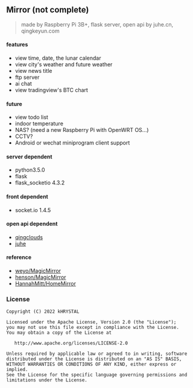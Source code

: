 ## Mirror (not complete) 

> made by Raspberry Pi 3B+, flask server, open api by juhe.cn, qingkeyun.com


#### features
* view time, date, the lunar calendar
* view city's weather and future weather
* view news title
* ftp server
* ai chat
* view tradingview's BTC chart

#### future
* view todo list
* indoor temperature
* NAS? (need a new Raspberry Pi with OpenWRT OS...)
* CCTV?
* Android or wechat miniprogram client support

#### server dependent
* python3.5.0
* flask
* flask_socketio 4.3.2

#### front dependent 
* socket.io 1.4.5

#### open api dependent
* [qingclouds](http://www.qingclouds.com/)
* [juhe](https://www.juhe.cn/)

#### reference
* [weyo/MagicMirror](https://github.com/weyo/MagicMirror)
* [henson/MagicMirror](https://github.com/henson/MagicMirror)
* [HannahMitt/HomeMirror](https://github.com/HannahMitt/HomeMirror)

### License
```License
Copyright (C) 2022 kHRYSTAL

Licensed under the Apache License, Version 2.0 (the "License");
you may not use this file except in compliance with the License.
You may obtain a copy of the License at

   http://www.apache.org/licenses/LICENSE-2.0

Unless required by applicable law or agreed to in writing, software
distributed under the License is distributed on an "AS IS" BASIS,
WITHOUT WARRANTIES OR CONDITIONS OF ANY KIND, either express or implied.
See the License for the specific language governing permissions and
limitations under the License.
```
